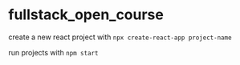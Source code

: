 # fullstack_open_course

create a new react project with `npx create-react-app project-name`

run projects with `npm start`
